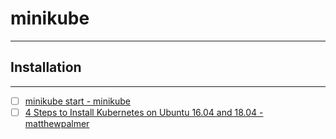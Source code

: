 # minikube
---

## Installation
---
- [ ] [minikube start - minikube](https://minikube.sigs.k8s.io/docs/start/)
- [ ] [4 Steps to Install Kubernetes on Ubuntu 16.04 and 18.04 - matthewpalmer](https://matthewpalmer.net/kubernetes-app-developer/articles/install-kubernetes-ubuntu-tutorial.html)
